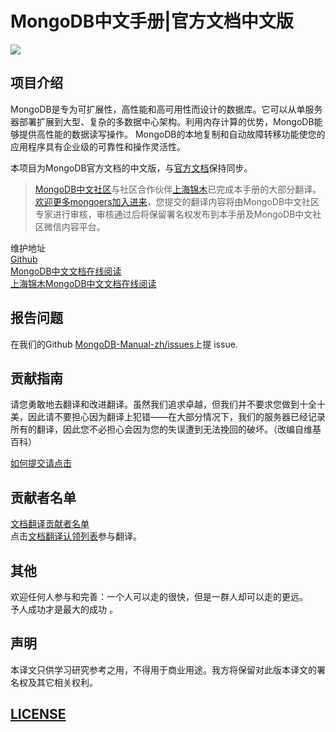 # MongoDB中文手册\|官方文档中文版

![](MongoDB-CN-Manual/img/logo/mongoChina.png)

## 项目介绍

MongoDB是专为可扩展性，高性能和高可用性而设计的数据库。它可以从单服务器部署扩展到大型、复杂的多数据中心架构。利用内存计算的优势，MongoDB能够提供高性能的数据读写操作。 MongoDB的本地复制和自动故障转移功能使您的应用程序具有企业级的可靠性和操作灵活性。

本项目为MongoDB官方文档的中文版，与[官方文档](https://docs.mongodb.com/manual/)保持同步。 
> [MongoDB中文社区](https://mongoing.com/)与社区合作伙伴[上海锦木](http://www.jinmuinfo.com/)已完成本手册的大部分翻译。[欢迎更多mongoers加入进来](https://github.com/mongodb-china/MongoDB-CN-Manual/blob/master/Document-translation-claim-list.md)，您提交的翻译内容将由MongoDB中文社区专家进行审核，审核通过后将保留署名权发布到本手册及MongoDB中文社区微信内容平台。

维护地址  
[Github](https://github.com/mongodb-china/MongoDB-CN-Manual)  
[MongoDB中文文档在线阅读](https://docs.mongoing.com/)  
[上海锦木MongoDB中文文档在线阅读](https://docs.jinmu.info/MongoDB-Manual-zh/)

## 报告问题

在我们的Github [MongoDB-Manual-zh/issues](https://github.com/mongodb-china/MongoDB-CN-Manual/issues)上提 issue.

## 贡献指南

请您勇敢地去翻译和改进翻译。虽然我们追求卓越，但我们并不要求您做到十全十美，因此请不要担心因为翻译上犯错——在大部分情况下，我们的服务器已经记录所有的翻译，因此您不必担心会因为您的失误遭到无法挽回的破坏。（改编自维基百科）

[如何提交请点击](https://github.com/mongodb-china/MongoDB-CN-Manual/blob/master/CONTRIBUTING.md)

## 贡献者名单

[文档翻译贡献者名单](https://github.com/mongodb-china/MongoDB-CN-Manual/blob/master/List-of-contributors.md)  
 点击[文档翻译认领列表](https://github.com/mongodb-china/MongoDB-CN-Manual/blob/master/Document-translation-claim-list.md)参与翻译。

## 其他

欢迎任何人参与和完善：一个人可以走的很快，但是一群人却可以走的更远。  
予人成功才是最大的成功 。

## 声明

本译文只供学习研究参考之用，不得用于商业用途。我方将保留对此版本译文的署名权及其它相关权利。

## [LICENSE](https://github.com/mongodb-china/MongoDB-CN-Manual/blob/master/LICENSE)

